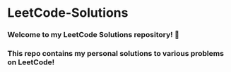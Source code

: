 # LeetCode-Solutions
### Welcome to my LeetCode Solutions repository! 🚀
### This repo contains my personal solutions to various problems on LeetCode!
